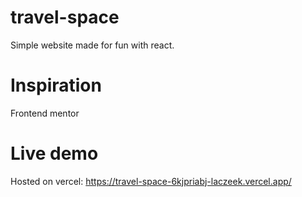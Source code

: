 # travel-space
Simple website made for fun with react.
# Inspiration
Frontend mentor
# Live demo
Hosted on vercel: https://travel-space-6kjpriabj-laczeek.vercel.app/
